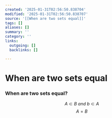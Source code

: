 ```yaml
---
created: '2025-01-31T02:56:50.838704'
modified: '2025-01-31T02:56:50.838707'
source: '[[When are two sets equal]]'
tags: []
aliases: []
summary: ''
category: ''
links:
  outgoing: []
  backlinks: []

---
```


# When are two sets equal

### When are two sets equal?

$$A\subset B\ and \ b\subset A$$
$$A=B$$